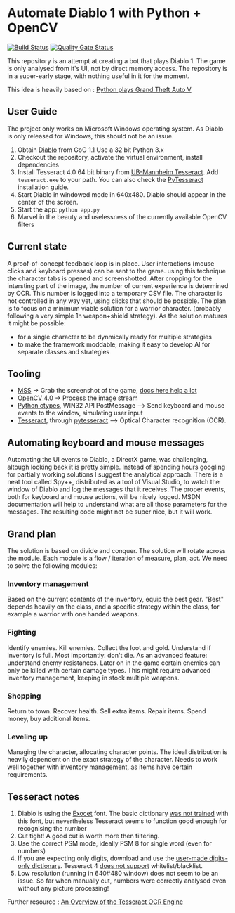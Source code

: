 # Automate Diablo 1 with Python + OpenCV

[![Build Status](https://dev.azure.com/hosszub/evil_snek/_apis/build/status/hosszubalazs.evil_snek?branchName=master)](https://dev.azure.com/hosszub/evil_snek/_build/latest?definitionId=1&branchName=master)
[![Quality Gate Status](https://sonarcloud.io/api/project_badges/measure?project=hosszubalazs_evil_snek&metric=alert_status)](https://sonarcloud.io/dashboard?id=hosszubalazs_evil_snek)

This repository is an attempt at creating a bot that plays Diablo 1. The game is only analysed from it's UI, not by direct memory access. The repository is in a super-early stage, with nothing useful in it for the moment.

This idea is heavily based on : [Python plays Grand Theft Auto V](https://www.youtube.com/watch?v=ks4MPfMq8aQ)

## User Guide

The project only works on Microsoft Windows operating system. As Diablo is only released for Windows, this should not be an issue.

1. Obtain [Diablo](https://www.gog.com/game/diablo) from GoG
1.1 Use a 32 bit Python 3.x
2. Checkout the repository, activate the virtual environment, install dependencies
3. Install Tesseract 4.0 64 bit binary from [UB-Mannheim Tesseract](https://github.com/UB-Mannheim/tesseract/wiki). Add `tesseract.exe` to your path. You can also check the [PyTesseract](https://pypi.org/project/pytesseract/) installation guide.
4. Start Diablo in windowed mode in 640x480. Diablo should appear in the center of the screen.
5. Start the app: `python app.py`
6. Marvel in the beauty and uselessness of the currently available OpenCV filters

## Current state

A proof-of-concept feedback loop is in place. User interactions (mouse clicks and keyboard presses) can be sent to the game. using this technique the character tabs is opened and screenshotted. After cropping for the intersting part of the image, the number of current experience is determined by OCR. This number is logged into a temporary CSV file. The character is not controlled in any way yet, using clicks that should be possible.
The plan is to focus on a minimum viable solution for a warrior character. (probably following a very simple 1h weapon+shield strategy). As the solution matures it might be possible:

- for a single character to be dynmically ready for multiple strategies
- to make the framework moddable, making it easy to develop AI for separate classes and strategies

## Tooling

- [MSS](https://pypi.org/project/mss/) -> Grab the screenshot of the game, [docs here help a lot](https://python-mss.readthedocs.io/examples.html#opencv-numpy)
- [OpenCV 4.0](https://pypi.org/project/opencv-python/) -> Process the image stream
- [Python ctypes](https://www.google.com/search?client=firefox-b-d&q=pzthon+ctzpes), WIN32 API PostMessage --> Send keyboard and mouse events to the window, simulating user input
- [Tesseract](https://github.com/tesseract-ocr/tesseract), through [pytesseract](https://pypi.org/project/pytesseract/) --> Optical Character recognition (OCR).
  
## Automating keyboard and mouse messages

Automating the UI events to Diablo, a DirectX game, was challenging, altough looking back it is pretty simple. Instead of spending hours googling for partially working solutions I suggest the analytical approach. There is a neat tool called Spy++, distributed as a tool of Visual Studio, to watch the window of Diablo and log the messages that it receives. The proper events, both for keyboard and mouse actions, will be nicely logged. MSDN documentation will help to understand what are all those parameters for the messages. The resulting code might not be super nice, but it will work.

## Grand plan

The solution is based on divide and conquer. The solution will rotate across the module. Each module is a flow / iteration of measure, plan, act. We need to solve the following modules:

### Inventory management

Based on the current contents of the inventory, equip the best gear. "Best" depends heavily on the class, and a specific strategy within the class, for example a warrior with one handed weapons.

### Fighting

Identify enemies. Kill enemies. Collect the loot and gold. Understand if inventory is full. Most importantly: don't die.
As an advanced feature: understand enemy resistances. Later on in the game certain enemies can only be killed with certain damage types. This might require advanced inventory management, keeping in stock multiple weapons.

### Shopping

Return to town. Recover health. Sell extra items. Repair items. Spend money, buy additional items.

### Leveling up

Managing the character, allocating character points. The ideal distribution is heavily dependent on the exact strategy of the character. Needs to work well together with inventory management, as items have certain requirements.

## Tesseract notes

1. Diablo is using the [Exocet](https://fonts.adobe.com/fonts/exocet) font. The basic dictionary [was not trained](https://github.com/tesseract-ocr/tesseract/blob/master/src/training/language-specific.sh) with this font, but nevertheless Tesseract seems to function good enough for recognising the number
2. Cut tight! A good cut is worth more then filtering.
3. Use the correct PSM mode, ideally PSM 8 for single word (even for numbers)
4. If you are expecting only digits, download and use the [user-made digits-only dictionary](https://github.com/Shreeshrii/tessdata_shreetest). Tesseract 4 [does not support](https://github.com/tesseract-ocr/tesseract/issues/751) whitelist/blacklist.
5. Low resolution (running in 640#480 window) does not seem to be an issue. So far when manually cut, numbers were correctly analysed even without any picture processing!

Further resource : [An Overview of the Tesseract OCR Engine](http://static.googleusercontent.com/media/research.google.com/en//pubs/archive/33418.pdf)
